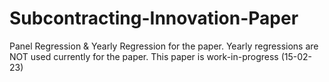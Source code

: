 # Subcontracting-Innovation-Paper
Panel Regression & Yearly Regression for the paper.
Yearly regressions are NOT used currently for the paper.
This paper is work-in-progress (15-02-23)
